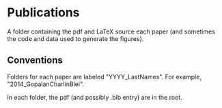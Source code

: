 Publications
============

A folder containing the pdf and LaTeX source each paper (and sometimes the code and data used to generate the figures).

## Conventions

Folders for each paper are labeled "YYYY_LastNames". For example, "2014_GopalanCharlinBlei".

In each folder, the pdf (and possibly .bib entry) are in the root. 

